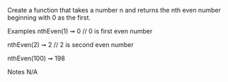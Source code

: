 Create a function that takes a number n and returns the nth even number beginning with 0 as the first.

Examples
nthEven(1) ➞ 0
// 0 is first even number

nthEven(2) ➞ 2
// 2 is second even number

nthEven(100) ➞ 198

Notes
N/A
